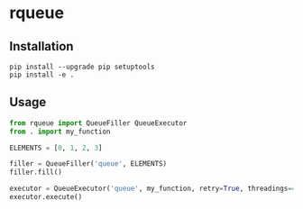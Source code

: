 # rqueue

## Installation

```console
pip install --upgrade pip setuptools
pip install -e .
```

## Usage

```python
from rqueue import QueueFiller QueueExecutor
from . import my_function

ELEMENTS = [0, 1, 2, 3]

filler = QueueFiller('queue', ELEMENTS)
filler.fill()

executor = QueueExecutor('queue', my_function, retry=True, threadings=4)
executor.execute()
```
